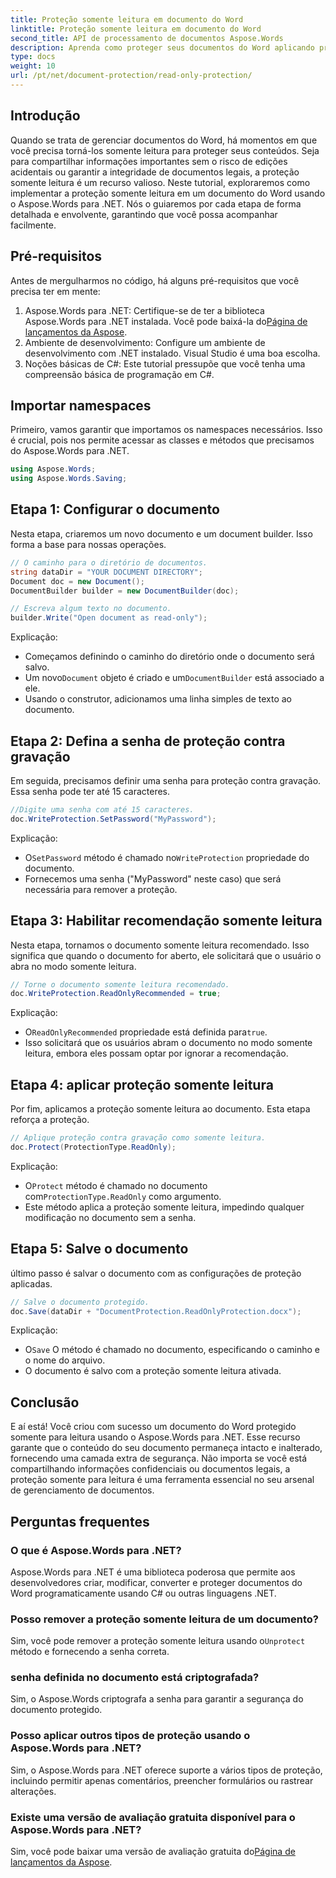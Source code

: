 ```yaml
---
title: Proteção somente leitura em documento do Word
linktitle: Proteção somente leitura em documento do Word
second_title: API de processamento de documentos Aspose.Words
description: Aprenda como proteger seus documentos do Word aplicando proteção somente leitura usando Aspose.Words para .NET. Siga nosso guia passo a passo.
type: docs
weight: 10
url: /pt/net/document-protection/read-only-protection/
---
```

## Introdução

Quando se trata de gerenciar documentos do Word, há momentos em que você precisa torná-los somente leitura para proteger seus conteúdos. Seja para compartilhar informações importantes sem o risco de edições acidentais ou garantir a integridade de documentos legais, a proteção somente leitura é um recurso valioso. Neste tutorial, exploraremos como implementar a proteção somente leitura em um documento do Word usando o Aspose.Words para .NET. Nós o guiaremos por cada etapa de forma detalhada e envolvente, garantindo que você possa acompanhar facilmente.

## Pré-requisitos

Antes de mergulharmos no código, há alguns pré-requisitos que você precisa ter em mente:

1.  Aspose.Words para .NET: Certifique-se de ter a biblioteca Aspose.Words para .NET instalada. Você pode baixá-la do[Página de lançamentos da Aspose](https://releases.aspose.com/words/net/).
2. Ambiente de desenvolvimento: Configure um ambiente de desenvolvimento com .NET instalado. Visual Studio é uma boa escolha.
3. Noções básicas de C#: Este tutorial pressupõe que você tenha uma compreensão básica de programação em C#.

## Importar namespaces

Primeiro, vamos garantir que importamos os namespaces necessários. Isso é crucial, pois nos permite acessar as classes e métodos que precisamos do Aspose.Words para .NET.

```csharp
using Aspose.Words;
using Aspose.Words.Saving;
```

## Etapa 1: Configurar o documento

Nesta etapa, criaremos um novo documento e um document builder. Isso forma a base para nossas operações.

```csharp
// O caminho para o diretório de documentos.
string dataDir = "YOUR DOCUMENT DIRECTORY";
Document doc = new Document();
DocumentBuilder builder = new DocumentBuilder(doc);

// Escreva algum texto no documento.
builder.Write("Open document as read-only");
```

Explicação:

- Começamos definindo o caminho do diretório onde o documento será salvo.
-  Um novo`Document` objeto é criado e um`DocumentBuilder` está associado a ele.
- Usando o construtor, adicionamos uma linha simples de texto ao documento.

## Etapa 2: Defina a senha de proteção contra gravação

Em seguida, precisamos definir uma senha para proteção contra gravação. Essa senha pode ter até 15 caracteres.

```csharp
//Digite uma senha com até 15 caracteres.
doc.WriteProtection.SetPassword("MyPassword");
```

Explicação:

- O`SetPassword` método é chamado no`WriteProtection` propriedade do documento.
- Fornecemos uma senha ("MyPassword" neste caso) que será necessária para remover a proteção.

## Etapa 3: Habilitar recomendação somente leitura

Nesta etapa, tornamos o documento somente leitura recomendado. Isso significa que quando o documento for aberto, ele solicitará que o usuário o abra no modo somente leitura.

```csharp
// Torne o documento somente leitura recomendado.
doc.WriteProtection.ReadOnlyRecommended = true;
```

Explicação:

- O`ReadOnlyRecommended` propriedade está definida para`true`.
- Isso solicitará que os usuários abram o documento no modo somente leitura, embora eles possam optar por ignorar a recomendação.

## Etapa 4: aplicar proteção somente leitura

Por fim, aplicamos a proteção somente leitura ao documento. Esta etapa reforça a proteção.

```csharp
// Aplique proteção contra gravação como somente leitura.
doc.Protect(ProtectionType.ReadOnly);
```

Explicação:

- O`Protect` método é chamado no documento com`ProtectionType.ReadOnly` como argumento.
- Este método aplica a proteção somente leitura, impedindo qualquer modificação no documento sem a senha.

## Etapa 5: Salve o documento

último passo é salvar o documento com as configurações de proteção aplicadas.

```csharp
// Salve o documento protegido.
doc.Save(dataDir + "DocumentProtection.ReadOnlyProtection.docx");
```

Explicação:

- O`Save` O método é chamado no documento, especificando o caminho e o nome do arquivo.
- O documento é salvo com a proteção somente leitura ativada.

## Conclusão

E aí está! Você criou com sucesso um documento do Word protegido somente para leitura usando o Aspose.Words para .NET. Esse recurso garante que o conteúdo do seu documento permaneça intacto e inalterado, fornecendo uma camada extra de segurança. Não importa se você está compartilhando informações confidenciais ou documentos legais, a proteção somente para leitura é uma ferramenta essencial no seu arsenal de gerenciamento de documentos.

## Perguntas frequentes

### O que é Aspose.Words para .NET?
Aspose.Words para .NET é uma biblioteca poderosa que permite aos desenvolvedores criar, modificar, converter e proteger documentos do Word programaticamente usando C# ou outras linguagens .NET.

### Posso remover a proteção somente leitura de um documento?
 Sim, você pode remover a proteção somente leitura usando o`Unprotect` método e fornecendo a senha correta.

### senha definida no documento está criptografada?
Sim, o Aspose.Words criptografa a senha para garantir a segurança do documento protegido.

### Posso aplicar outros tipos de proteção usando o Aspose.Words para .NET?
Sim, o Aspose.Words para .NET oferece suporte a vários tipos de proteção, incluindo permitir apenas comentários, preencher formulários ou rastrear alterações.

### Existe uma versão de avaliação gratuita disponível para o Aspose.Words para .NET?
 Sim, você pode baixar uma versão de avaliação gratuita do[Página de lançamentos da Aspose](https://releases.aspose.com/).